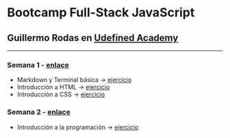 # Bootcamp Full-Stack JavaScript

## Guillermo Rodas en [Udefined Academy](https://undefined.academy/)

---

### Semana 1 - [enlace](https://undefinedshell.notion.site/Semana-1-1cd3b0f777a44b4894456521cc0e649c)

- Markdown y Terminal básica -> [ejercicio](https://github.com/criislopeez/bootcamp-guillermorodas/blob/master/tarea-markdown.md)
- Introducción a HTML -> [ejercicio](https://github.com/criislopeez/bootcamp-javascript/blob/main/semana-1/index.html)
- Introducción a CSS -> [ejercicio](https://github.com/criislopeez/bootcamp-javascript/blob/main/semana-1/style.css)

### Semana 2 - [enlace](https://undefinedshell.notion.site/Semana-2-c178367ef97549049ffb313d7b098b59)

- Introducción a la programación -> [ejercicio](https://github.com/criislopeez/bootcamp-javascript/blob/main/semana-2/tarea-monedas.js)
